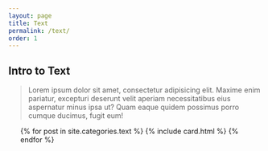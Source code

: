 ```yaml
---
layout: page
title: Text
permalink: /text/
order: 1
---
```


## Intro to Text

> Lorem ipsum dolor sit amet, consectetur adipisicing elit. Maxime enim pariatur, excepturi deserunt velit aperiam necessitatibus eius aspernatur minus ipsa ut? Quam eaque quidem possimus porro cumque ducimus, fugit eum!

<ul class="post-list"> 
	{% for post in site.categories.text %}
	   {% include card.html  %}
	{% endfor %}
</ul>